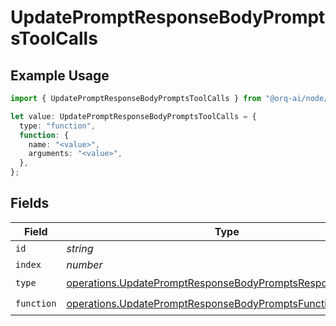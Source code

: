# UpdatePromptResponseBodyPromptsToolCalls

## Example Usage

```typescript
import { UpdatePromptResponseBodyPromptsToolCalls } from "@orq-ai/node/models/operations";

let value: UpdatePromptResponseBodyPromptsToolCalls = {
  type: "function",
  function: {
    name: "<value>",
    arguments: "<value>",
  },
};
```

## Fields

| Field                                                                                                                                  | Type                                                                                                                                   | Required                                                                                                                               | Description                                                                                                                            |
| -------------------------------------------------------------------------------------------------------------------------------------- | -------------------------------------------------------------------------------------------------------------------------------------- | -------------------------------------------------------------------------------------------------------------------------------------- | -------------------------------------------------------------------------------------------------------------------------------------- |
| `id`                                                                                                                                   | *string*                                                                                                                               | :heavy_minus_sign:                                                                                                                     | N/A                                                                                                                                    |
| `index`                                                                                                                                | *number*                                                                                                                               | :heavy_minus_sign:                                                                                                                     | N/A                                                                                                                                    |
| `type`                                                                                                                                 | [operations.UpdatePromptResponseBodyPromptsResponse200Type](../../models/operations/updatepromptresponsebodypromptsresponse200type.md) | :heavy_check_mark:                                                                                                                     | N/A                                                                                                                                    |
| `function`                                                                                                                             | [operations.UpdatePromptResponseBodyPromptsFunction](../../models/operations/updatepromptresponsebodypromptsfunction.md)               | :heavy_check_mark:                                                                                                                     | N/A                                                                                                                                    |